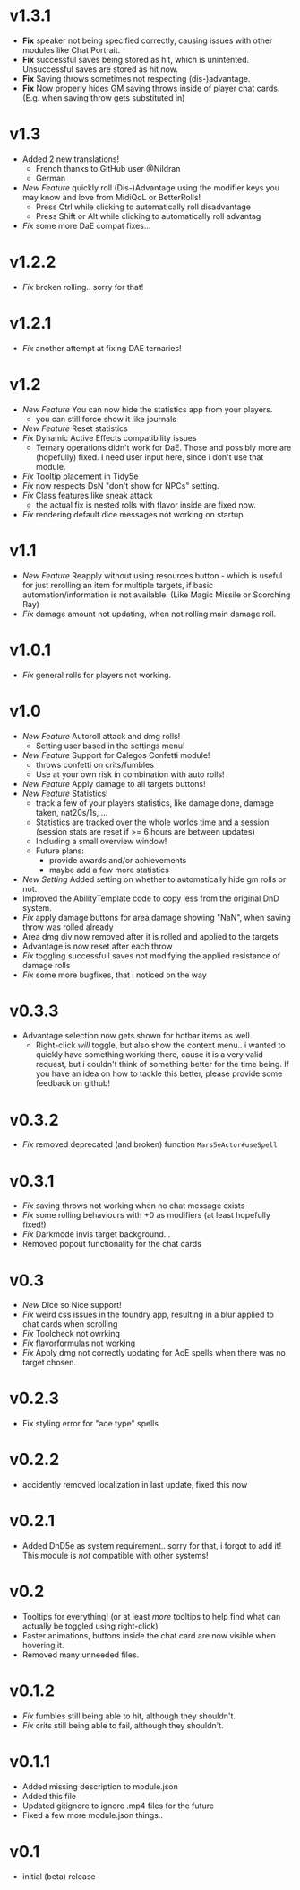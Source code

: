 # v1.3.1

- **Fix** speaker not being specified correctly, causing issues with other modules like Chat Portrait.
- **Fix** successful saves being stored as hit, which is unintented. Unsuccessful saves are stored as hit now. 
- **Fix** Saving throws sometimes not respecting (dis-)advantage.
- **Fix** Now properly hides GM saving throws inside of player chat cards. (E.g. when saving throw gets substituted in)

# v1.3

- Added 2 new translations!
  - French thanks to GitHub user @Nildran
  - German
- *New Feature* quickly roll (Dis-)Advantage using the modifier keys you may know and love from MidiQoL or BetterRolls!
  - Press Ctrl while clicking to automatically roll disadvantage
  - Press Shift or Alt while clicking to automatically roll advantag
- *Fix* some more DaE compat fixes...

# v1.2.2

- *Fix* broken rolling.. sorry for that!


# v1.2.1

- *Fix* another attempt at fixing DAE ternaries!

# v1.2

- *New Feature* You can now hide the statistics app from your players.
  - you can still force show it like journals
- *New Feature* Reset statistics
- *Fix* Dynamic Active Effects compatibility issues
  - Ternary operations didn't work for DaE. Those and possibly more are (hopefully) fixed. I need user input here, since i don't use that module.
- *Fix* Tooltip placement in Tidy5e
- *Fix* now respects DsN "don't show for NPCs" setting.
- *Fix* Class features like sneak attack
  - the actual fix is nested rolls with flavor inside are fixed now.
- *Fix* rendering default dice messages not working on startup.

# v1.1

- *New Feature* Reapply without using resources button - which is useful for just rerolling an item for multiple targets, if basic automation/information is not available. (Like Magic Missile or Scorching Ray)
- *Fix* damage amount not updating, when not rolling main damage roll.

# v1.0.1

- *Fix* general rolls for players not working.

# v1.0

- *New Feature* Autoroll attack and dmg rolls!
  - Setting user based in the settings menu!
- *New Feature* Support for Calegos Confetti module!
  - throws confetti on crits/fumbles
  - Use at your own risk in combination with auto rolls!
- *New Feature* Apply damage to all targets buttons!
- *New Feature* Statistics! 
  - track a few of your players statistics, like damage done, damage taken, nat20s/1s, ...
  - Statistics are tracked over the whole worlds time and a session (session stats are reset if >= 6 hours are between updates)
  - Including a small overview window!
  - Future plans: 
    - provide awards and/or achievements
  	-	maybe add a few more statistics
- *New Setting* Added setting on whether to automatically hide gm rolls or not.
- Improved the AbilityTemplate code to copy less from the original DnD system.
- *Fix* apply damage buttons for area damage showing "NaN", when saving throw was rolled already
- Area dmg div now removed after it is rolled and applied to the targets
- Advantage is now reset after each throw
- *Fix* toggling successfull saves not modifying the applied resistance of damage rolls
- *Fix* some more bugfixes, that i noticed on the way

# v0.3.3

- Advantage selection now gets shown for hotbar items as well.
  - Right-click *will* toggle, but also show the context menu.. i wanted to quickly have something working there, cause it is a very valid request, but i couldn't think of something better for the time being. If you have an idea on how to tackle this better, please provide some feedback on github!

# v0.3.2

- *Fix* removed deprecated (and broken) function ``Mars5eActor#useSpell``

# v0.3.1

- *Fix* saving throws not working when no chat message exists
- *Fix* some rolling behaviours with +0 as modifiers (at least hopefully fixed!)
- *Fix* Darkmode invis target background...
- Removed popout functionality for the chat cards

# v0.3

- *New* Dice so Nice support!
- *Fix* weird css issues in the foundry app, resulting in a blur applied to chat cards when scrolling
- *Fix* Toolcheck not owrking
- *Fix* flavorformulas not working
- *Fix* Apply dmg not correctly updating for AoE spells when there was no target chosen.

# v0.2.3

- Fix styling error for "aoe type" spells

# v0.2.2

- accidently removed localization in last update, fixed this now

# v0.2.1

- Added DnD5e as system requirement.. sorry for that, i forgot to add it! This module is *not* compatible with other systems! 

# v0.2

- Tooltips for everything! (or at least *more* tooltips to help find what can actually be toggled using right-click)
- Faster animations, buttons inside the chat card are now visible when hovering it.
- Removed many unneeded files.

# v0.1.2

- *Fix* fumbles still being able to hit, although they shouldn't.
- *Fix* crits still being able to fail, although they shouldn't.

# v0.1.1

- Added missing description to module.json
- Added this file
- Updated gitignore to ignore .mp4 files for the future
- Fixed a few more module.json things..

# v0.1

- initial (beta) release
